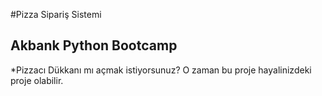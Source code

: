 #Pizza Sipariş Sistemi
## Akbank Python Bootcamp
*Pizzacı Dükkanı mı açmak istiyorsunuz? O zaman bu proje hayalinizdeki proje olabilir.